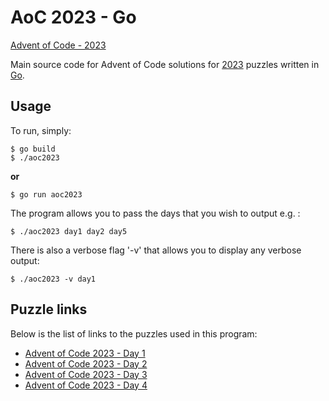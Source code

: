 # AoC 2023 - Go

[Advent of Code - 2023](https://adventofcode.com/2023)

Main source code for Advent of Code solutions for [2023](https://adventofcode.com/2023) puzzles written in [Go](https://golang.org/).

## Usage
To run, simply:
```
$ go build
$ ./aoc2023
```
**or**

```
$ go run aoc2023
```

The program allows you to pass the days that you wish to output e.g. :
```
$ ./aoc2023 day1 day2 day5
```

There is also a verbose flag '-v' that allows you to display any verbose output:
```
$ ./aoc2023 -v day1
```

## Puzzle links

Below is the list of links to the puzzles used in this program:
* [Advent of Code 2023 - Day 1](https://adventofcode.com/2023/day/1)
* [Advent of Code 2023 - Day 2](https://adventofcode.com/2023/day/2)
* [Advent of Code 2023 - Day 3](https://adventofcode.com/2023/day/3)
* [Advent of Code 2023 - Day 4](https://adventofcode.com/2023/day/4)